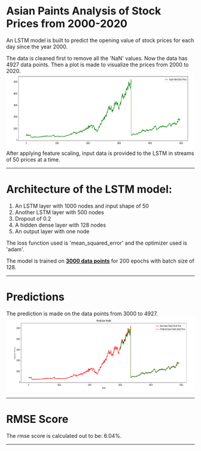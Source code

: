# Asian Paints Analysis of Stock Prices from 2000-2020

An LSTM model is built to predict the opening value of stock prices for each day since the year 2000. 


The data is cleaned first to remove all the 'NaN' values. Now the data has 4927 data points. Then a plot is made to visualize the prices from 2000 to 2020.<br> 
<img src="ap1.PNG" width="900" height="200"><br>
After applying feature scaling, input data is provided to the LSTM in streams of 50 prices at a time.
<hr>

# Architecture of the LSTM model:
1) An LSTM layer with 1000 nodes and input shape of 50<br>
2) Another LSTM layer with 500 nodes<br>
3) Dropout of 0.2<br>
4) A hidden dense layer with 128 nodes<br>
5) An output layer with one node 


The loss function used is 'mean_squared_error' and the optimizer used is 'adam'.


The model is trained on <b><u>3000 data points</u></b> for 200 epochs with batch size of 128.
<hr>

# Predictions 

The prediction is made on the data points from 3000 to 4927.<br>
<img src="ap2.PNG" width="900" height="200">
<hr>

# RMSE Score

The rmse score is calculated out to be: 6.04%.
<hr>
